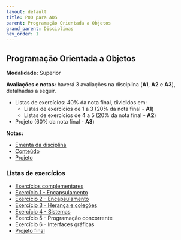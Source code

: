 ```yaml
---
layout: default
title: POO para ADS
parent: Programação Orientada a Objetos
grand_parent: Disciplinas
nav_order: 1
---
```


## Programação Orientada a Objetos

**Modalidade:** Superior

**Avaliações e notas:**
haverá 3 avaliações na disciplina (**A1**, **A2** e **A3**), detalhadas a seguir.

- Listas de exercícios: 40% da nota final, divididos em:
  - Listas de exercícios de 1 a 3 (20% da nota final - **A1**)
  - Listas de exercícios de 4 a 5 (20% da nota final - **A2**)
- Projeto (60% da nota final - **A3**)

**Notas:**

- [Ementa da disciplina](https://estudante.ifpb.edu.br/media/cursos/346/disciplina/POO.pdf)
- [Conteúdo](/content/poo/superior/conteudo.html)
- [Projeto](/content/poo/superior/projeto.html)

### Listas de exercícios

- [Exercícios complementares](/content/poo/superior/0-complementares.html)
- [Exercício 1 - Encapsulamento](/content/poo/superior/1-encapsulamento.html)
- [Exercício 2 - Encapsulamento](/content/poo/superior/2-encapsulamento.html)
- [Exercício 3 - Herança e coleções](/content/poo/superior/3-heranca-colecoes.html)
- [Exercício 4 - Sistemas](/content/poo/superior/4-sistemas.html)
- Exercício 5 - Programação concorrente
- Exercício 6 - Interfaces gráficas
- [Projeto final](/content/poo/superior/7-final.html)
